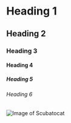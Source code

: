 # Heading 1
## Heading 2
### Heading 3
#### Heading 4
##### Heading 5
###### Heading 6
![Image of Scubatocat](https://octodex.github.com/scubatocat/)
